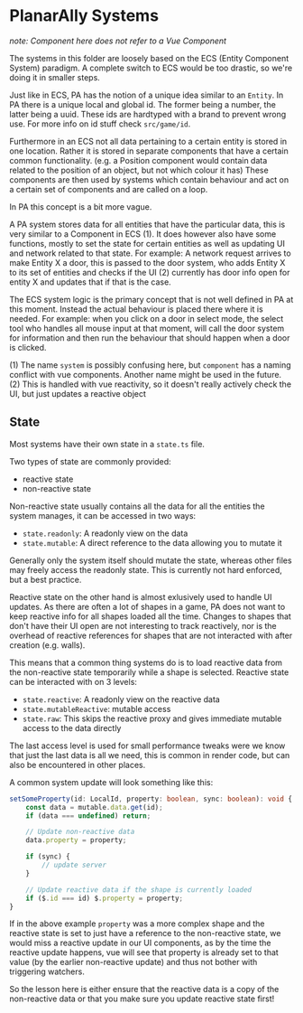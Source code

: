 # PlanarAlly Systems

_note: Component here does not refer to a Vue Component_

The systems in this folder are loosely based on the ECS (Entity Component System) paradigm.
A complete switch to ECS would be too drastic, so we're doing it in smaller steps.

Just like in ECS, PA has the notion of a unique idea similar to an `Entity`.
In PA there is a unique local and global id. The former being a number, the latter being a uuid.
These ids are hardtyped with a brand to prevent wrong use.
For more info on id stuff check `src/game/id`.

Furthermore in an ECS not all data pertaining to a certain entity is stored in one location.
Rather it is stored in separate components that have a certain common functionality. (e.g. a Position component would contain data related to the position of an object, but not which colour it has)
These components are then used by systems which contain behaviour and act on a certain set of components and are called on a loop.

In PA this concept is a bit more vague.

A PA system stores data for all entities that have the particular data, this is very similar to a Component in ECS (1).
It does however also have some functions, mostly to set the state for certain entities as well as updating UI and network related to that state.
For example: A network request arrives to make Entity X a door, this is passed to the door system, who adds Entity X to its set of entities and checks if the UI (2) currently has door info open for entity X and updates that if that is the case.

The ECS system logic is the primary concept that is not well defined in PA at this moment.
Instead the actual behaviour is placed there where it is needed.
For example: when you click on a door in select mode, the select tool who handles all mouse input at that moment, will call the door system for information and then run the behaviour that should happen when a door is clicked.

(1) The name `system` is possibly confusing here, but `component` has a naming conflict with vue components. Another name might be used in the future.
(2) This is handled with vue reactivity, so it doesn't really actively check the UI, but just updates a reactive object

## State

Most systems have their own state in a `state.ts` file.

Two types of state are commonly provided:

-   reactive state
-   non-reactive state

Non-reactive state usually contains all the data for all the entities the system manages, it can be accessed in two ways:

-   `state.readonly`: A readonly view on the data
-   `state.mutable`: A direct reference to the data allowing you to mutate it

Generally only the system itself should mutate the state, whereas other files may freely access the readonly state.
This is currently not hard enforced, but a best practice.

Reactive state on the other hand is almost exlusively used to handle UI updates.
As there are often a lot of shapes in a game, PA does not want to keep reactive info for all shapes loaded all the time.
Changes to shapes that don't have their UI open are not interesting to track reactively,
nor is the overhead of reactive references for shapes that are not interacted with after creation (e.g. walls).

This means that a common thing systems do is to load reactive data from the non-reactive state temporarily while a shape is selected.
Reactive state can be interacted with on 3 levels:

-   `state.reactive`: A readonly view on the reactive data
-   `state.mutableReactive`: mutable access
-   `state.raw`: This skips the reactive proxy and gives immediate mutable access to the data directly

The last access level is used for small performance tweaks were we know that just the last data is all we need,
this is common in render code, but can also be encountered in other places.

A common system update will look something like this:

```typescript
setSomeProperty(id: LocalId, property: boolean, sync: boolean): void {
    const data = mutable.data.get(id);
    if (data === undefined) return;

    // Update non-reactive data
    data.property = property;

    if (sync) {
        // update server
    }

    // Update reactive data if the shape is currently loaded
    if ($.id === id) $.property = property;
}
```

If in the above example `property` was a more complex shape and the reactive state is set to just have a reference to the non-reactive state,
we would miss a reactive update in our UI components, as by the time the reactive update happens, vue will see that property is already set to that value (by the earlier non-reactive update) and thus not bother with triggering watchers.

So the lesson here is either ensure that the reactive data is a copy of the non-reactive data or that you make sure you update reactive state first!
